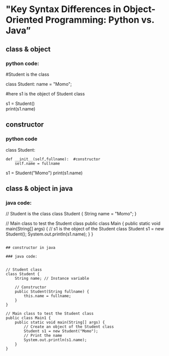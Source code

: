 # "Key Syntax Differences in Object-Oriented Programming: Python vs. Java”
## class & object

### python code:

#Student is the class

class Student:
    name = "Momo";

#here s1 is the object of Student class

s1 = Student()   
print(s1.name)

## constructor

### python code

class Student:
    
    def __init__(self,fullname):  #constructor 
        self.name = fullname

s1 = Student("Momo")
print(s1.name)

## class & object in java

### java code:

// Student is the class
class Student {
    String name = "Momo";
}

// Main class to test the Student class
public class Main {
    public static void main(String[] args) {
        // s1 is the object of the Student class
        Student s1 = new Student();
        System.out.println(s1.name);
    }
}

```

## constructor in java

### java code:


// Student class
class Student {
    String name; // Instance variable

    // Constructor
    public Student(String fullname) {
        this.name = fullname;
    }
}

// Main class to test the Student class
public class Main1 {
    public static void main(String[] args) {
        // Create an object of the Student class
        Student s1 = new Student("Momo");
        // Print the name
        System.out.println(s1.name);
    }
}
